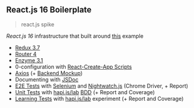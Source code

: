 ## React.js 16 Boilerplate
> react.js spike

*React.js 16* infrastructure that built around [this](https://github.com/archik408/react-archux-example) example

- [Redux 3.7](https://github.com/reactjs/redux)
- [Router 4](https://github.com/ReactTraining/react-router)
- [Enzyme 3.1](https://github.com/airbnb/enzyme)
- 0-configuration with [React-Create-App Scripts](https://github.com/facebookincubator/create-react-app)
- [Axios](https://github.com/axios/axios) (+ [Backend Mockup](https://github.com/archik408/soother#fake-ajax))
- Documenting with [JSDoc](http://usejsdoc.org/)
- [E2E Tests](https://en.wikipedia.org/wiki/Acceptance_testing) with [Selenium](http://www.seleniumhq.org/) and [Nightwatch.js](https://github.com/nightwatchjs/nightwatch) (Chrome Driver, + Report)
- [Unit Tests](https://en.wikipedia.org/wiki/Unit_testing) with [hapi.js/lab](https://github.com/hapijs/lab) [BDD]() (+ Report and Coverage)
- [Learning Tests](https://medium.com/@arturbasak/%D0%B1%D0%BE%D1%80%D1%8C%D0%B1%D0%B0-%D1%81-%D0%BD%D0%B5%D0%B8%D0%B7%D0%B2%D0%B5%D1%81%D1%82%D0%BD%D0%BE%D1%81%D1%82%D1%8C%D1%8E-190930d57f92) with [hapi.js/lab](https://github.com/hapijs/lab) experiment (+ Report and Coverage)

